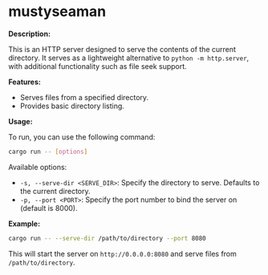 # mustyseaman

**Description:**

This is an HTTP server designed to serve the contents of the current directory. It serves as a lightweight alternative to `python -m http.server`, with additional functionality such as file seek support.

**Features:**
- Serves files from a specified directory.
- Provides basic directory listing.

**Usage:**

To run, you can use the following command:

```bash
cargo run -- [options]
```

Available options:
- `-s, --serve-dir <SERVE_DIR>`: Specify the directory to serve. Defaults to the current directory.
- `-p, --port <PORT>`: Specify the port number to bind the server on (default is 8000).

**Example:**

```bash
cargo run -- --serve-dir /path/to/directory --port 8080
```

This will start the server on `http://0.0.0.0:8080` and serve files from `/path/to/directory`.
